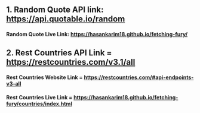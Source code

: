 

## 1. Random Quote API link: https://api.quotable.io/random
#### Random Quote Live Link: https://hasankarim18.github.io/fetching-fury/


## 2. Rest  Countries API Link = https://restcountries.com/v3.1/all
#### Rest Countries Website Link = https://restcountries.com/#api-endpoints-v3-all
#### Rest Countries Live Link = https://hasankarim18.github.io/fetching-fury/countries/index.html